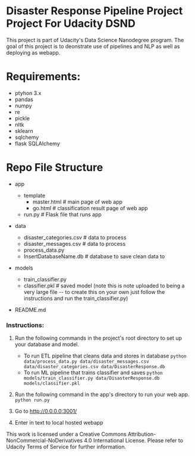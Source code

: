 # Disaster Response Pipeline Project Project For Udacity DSND 
This project is part of Udacity's Data Science Nanodegree program.  The goal of this project is to deonstrate use of pipelines and NLP as well as deploying as webapp.  

# Requirements: 
- ptyhon 3.x
- pandas
- numpy
- re
- pickle
- nltk
- sklearn
- sqlchemy
- flask
SQLAlchemy

# Repo File Structure 
- app
  - template
    - master.html  # main page of web app
    - go.html  # classification result page of web app
  - run.py  # Flask file that runs app

- data
  - disaster_categories.csv  # data to process 
  - disaster_messages.csv  # data to process
  - process_data.py
  - InsertDatabaseName.db   # database to save clean data to

- models
  - train_classifier.py
  - classifier.pkl  # saved model (note this is note uploaded to being a very large file -- to create this on your own just follow the instructions and run the train_classifier.py)

- README.md



### Instructions:
1. Run the following commands in the project's root directory to set up your database and model.

    - To run ETL pipeline that cleans data and stores in database
        `python data/process_data.py data/disaster_messages.csv data/disaster_categories.csv data/DisasterResponse.db`
    - To run ML pipeline that trains classifier and saves
        `python models/train_classifier.py data/DisasterResponse.db models/classifier.pkl`

2. Run the following command in the app's directory to run your web app.
    `python run.py`

3. Go to http://0.0.0.0:3001/

4. Enter in text to local hosted webapp 





This work is licensed under a Creative Commons Attribution-NonCommercial-NoDerivatives 4.0 International License. Please refer to Udacity Terms of Service for further information.

